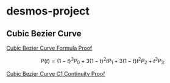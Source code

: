 # desmos-project

## Cubic Bezier Curve
[Cubic Bezier Curve Formula Proof](https://docs.google.com/document/d/1T6UU81if4lbaBHxWIA8GPaVyeN-jLICWFbEH9r_F9Fg/edit?usp=sharing)

$$P(t) = (1-t)^3P_0+3(1-t)^2tP_1+3(1-t)t^2P_2+t^3P_3$$


[Cubic Bezier Curve C1 Continuity Proof](https://docs.google.com/document/d/1yOPxu6LAcAWaRyBlGrb4e02S1lrvkTArEI2bsm8eq4w/edit?usp=sharing)
